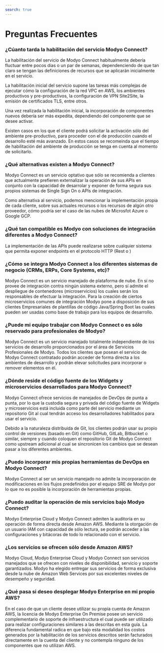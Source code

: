 ```yaml
---
search: true
---
```


# Preguntas Frecuentes

### ¿Cúanto tarda la habilitación del servicio Modyo Connect?
La habilitación del servicio de Modyo Connect habitualmente debería fluctuar entre pocos días o un par de semanas, dependenciendo de que tan claro se tengan las definiciones de recursos que se aplicarán inicialmente en el servicio.

La habilitación inicial del servicio supone las tareas más complejas de ejecutar cómo la configuración de la red VPC en AWS, los ambientes productivos y pre-productivos, la configuración de VPN Site2Site, la emisión de certificados TLS, entre otros.

Una vez realizada la habilitación inicial, la incorporación de componentes nuevos debería ser más expedita, dependiendo del componente que se desee activar.

Existen casos en los que el cliente podrá solicitar la activación sólo del ambiente pre-productivo, para proceder con el de producción cuando el desarrollo esté más avanzado. En estos casos se recomeinda que el tiempo de habilitación del ambiente de producción se tenga en cuenta al momento de solicitarlo.


### ¿Qué alternativas existen a Modyo Connect?
Modyo Connect es un servicio optativo que sólo se recomienda a clientes que actualmente prefieren externalizar la operación de sus APIs en conjunto con la capacidad de desarrolar y exponer de forma segura sus propios sistemas de Single Sign On o APIs de integración.

Como alternativa al servicio, podemos mencionar la implementación propia de cada cliente, sobre sus actuales recursos o los recursos de algún otro proveedor, cómo podría ser el caso de las nubes de Microsfot Azure o Google GCP. 

### ¿Qué tan compatible es Modyo con soluciones de integración diferentes a Modyo Connect?
La implementación de las APIs puede realizarse sobre cualquier sistema que permita exponer endpoints en el protocolo HTTP (Rest o )

### ¿Cómo se integra Modyo Connect a los diferentes sistemas de negocio (CRMs, ERPs, Core Systems, etc)?
Modyo Connect es un servicio manejado de plataforma de nube. En sí no provee de integración contra ningún sistema externo, pero sí admite el despliegue de contenedores (microservicios)  los cuales serán los responsables de efectuar la integración. Para la creación de ciertos microservicios comunes de integración Modyo pone a disposición de sus clientes Empresariales de plantillas de código Java/Spring Boot las cuales pueden ser usadas como base de trabajo para los equipos de desarrollo.

### ¿Puede mi equipo trabajar con Modyo Connect o es sólo reservado para profesionales de Modyo?
Modyo Connect es un servicio manejado totalmente independiente de los servicios de desarrollo proporcionados por el área de Servicios Profesionales de Modyo. Todos los clientes que posean el servicio de Modyo Connect contratado podrán acceder de forma directa a los ambientes de desarrollo y podrán elevar solicitudes para incorporar o remover elementos en él.

### ¿Dónde reside el código fuente de los Widgets y microservicios desarrollados para Modyo Connect?
Modyo Connect ofrece servicios de manejados de DevOps de punta a punta, por lo que la custodia segura y privada del código fuente de Widgets y microservicios está incluida como parte del servicio mediante un repositorio Git al cual tendrán acceso los desarrolladores habilitados para usar el servicio. 

Debido a la naturaleza distribuida de Git, los clientes podrán usar su propio control de versiones (basado en Git) como GitHub, GitLab, Bitbucket o similar, siempre y cuando coloquen el repositorio Git de Modyo Connect como upstream adicional al cual se sincronicen los cambios que se desean pasar a los diferentes ambientes.

### ¿Puedo incorporar mis propias herramientas de DevOps en Modyo Connect?
Modyo Connect al ser un servicio manejado no admite la incorporación de modificaciones en los flujos predefinidos por el equipo SRE de Modyo por lo que no es posible la incorporación de herramientas propias.

### ¿Puedo auditar la operación de mis servicios bajo Modyo Connect?
Modyo Enterprise Cloud y Modyo Connect admiten la auditoría en su operación de forma directa desde Amazon AWS. Mediante la otorgación de un usuario IAM con capacidad de sólo lectura, se podrán acceder a las configuraciones y bitácoras de todo lo relacionado con el servicio.

### ¿Los servicios se ofrecen sólo desde Amazon AWS?
Modyo Cloud, Modyo Enterprise Cloud y Modyo Connect son servicios manejados que se ofrecen con niveles de disponibilidad, servicio y soporte garantizados. Modyo ha elegido entregar sus servicios de forma exclusiva desde la nube de Amazon Web Services por sus excelentes niveles de desempeño y seguridad. 


### ¿Qué pasa si deseo desplegar Modyo Enterprise en mi propio AWS?
En el caso de que un cliente desee utilizar su propia cuenta de Amazon AWS, la licencia de Modyo Enterprise On Premise posee un servicio complementario de soporte de infraestructura el cual puede ser utilizado para realizar configuraciones similares a las descritas en esta guía. La diferencia fundamental radica en que bajo esta modalidad los costos generados por la habilitación de los servicios descritos serán facturados directamente en la cuenta del cliente y no contempla ninguno de los componentes que no utilizan AWS.
